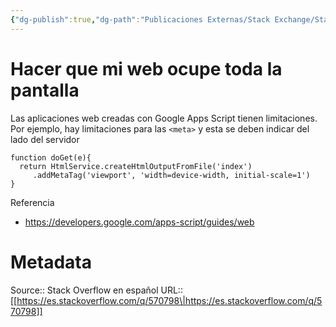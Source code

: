 ```yaml
---
{"dg-publish":true,"dg-path":"Publicaciones Externas/Stack Exchange/Stack Overflow en español/es.stackoverflow.com-570798.md","permalink":"/publicaciones-externas/stack-exchange/stack-overflow-en-espanol/es-stackoverflow-com-570798/","title":"Hacer que mi web ocupe toda la pantalla","hide":true,"noteIcon":"default","created":"2024-04-03T12:49:10.507-06:00","updated":"2024-04-05T16:43:58.003-06:00"}
---
```


# Hacer que mi web ocupe toda la pantalla

Las aplicaciones web creadas con Google Apps Script tienen limitaciones. Por ejemplo, hay limitaciones para las `<meta>` y esta se deben indicar del lado del servidor

```
function doGet(e){
  return HtmlService.createHtmlOutputFromFile('index')
     .addMetaTag('viewport', 'width=device-width, initial-scale=1')
}
```

Referencia

- https://developers.google.com/apps-script/guides/web

# Metadata
Source:: Stack Overflow en español
URL:: [[https://es.stackoverflow.com/q/570798\|https://es.stackoverflow.com/q/570798]]

